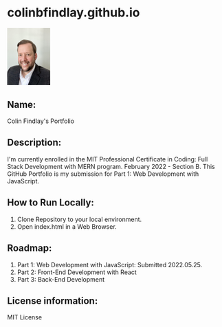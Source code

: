 # colinbfindlay.github.io
<img src= "assets/images/CFheadshot.jpg" width='100'/>

## Name:
Colin Findlay's Portfolio

## Description:
I'm currently enrolled in the MIT Professional Certificate in Coding: Full Stack Development with MERN program.  February 2022 - Section B.  This GitHub Portfolio is my submission for Part 1: Web Development with JavaScript.

## How to Run Locally:
1. Clone Repository to your local environment.
2. Open index.html in a Web Browser.

## Roadmap:
1. Part 1: Web Development with JavaScript:  Submitted 2022.05.25.
2. Part 2: Front-End Development with React
3. Part 3: Back-End Development

## License information:
MIT License
